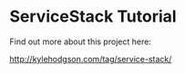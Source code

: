 ServiceStack Tutorial
=====================

Find out more about this project here:

http://kylehodgson.com/tag/service-stack/
